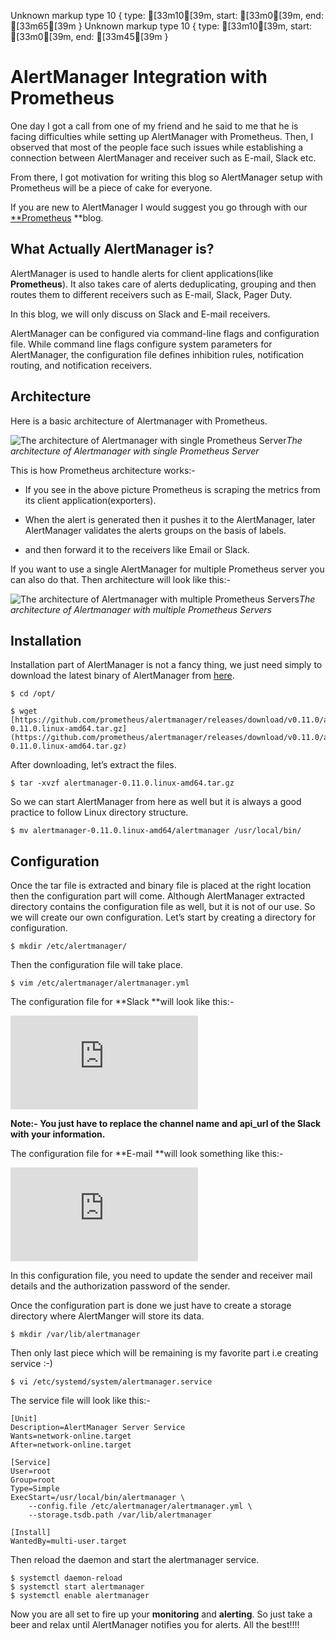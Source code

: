 Unknown markup type 10 { type: [33m10[39m, start: [33m0[39m, end: [33m65[39m }
Unknown markup type 10 { type: [33m10[39m, start: [33m0[39m, end: [33m45[39m }

# AlertManager Integration with Prometheus

One day I got a call from one of my friend and he said to me that he is facing difficulties while setting up AlertManager with Prometheus. Then, I observed that most of the people face such issues while establishing a connection between AlertManager and receiver such as E-mail, Slack etc.

From there, I got motivation for writing this blog so AlertManager setup with Prometheus will be a piece of cake for everyone.

If you are new to AlertManager I would suggest you go through with our [**Prometheus](https://medium.com/@abhishekbhardwaj510/prometheus-overview-and-setup-dc0ee20791fb) **blog.

## What Actually AlertManager is?

AlertManager is used to handle alerts for client applications(like **Prometheus**). It also takes care of alerts deduplicating, grouping and then routes them to different receivers such as E-mail, Slack, Pager Duty.

In this blog, we will only discuss on Slack and E-mail receivers.

AlertManager can be configured via command-line flags and configuration file. While command line flags configure system parameters for AlertManager, the configuration file defines inhibition rules, notification routing, and notification receivers.

## Architecture

Here is a basic architecture of Alertmanager with Prometheus.

![The architecture of Alertmanager with single Prometheus Server](https://cdn-images-1.medium.com/max/2800/0*Zp5xEhpasFynSMP1)*The architecture of Alertmanager with single Prometheus Server*

This is how Prometheus architecture works:-

* If you see in the above picture Prometheus is scraping the metrics from its client application(exporters).

* When the alert is generated then it pushes it to the AlertManager, later AlertManager validates the alerts groups on the basis of labels.

* and then forward it to the receivers like Email or Slack.

If you want to use a single AlertManager for multiple Prometheus server you can also do that. Then architecture will look like this:-

![The architecture of Alertmanager with multiple Prometheus Servers](https://cdn-images-1.medium.com/max/2000/0*vsKAKG-v4tbk1H6O)*The architecture of Alertmanager with multiple Prometheus Servers*

## **Installation**

Installation part of AlertManager is not a fancy thing, we just need simply to download the latest binary of AlertManager from [here](https://github.com/prometheus/alertmanager/releases).

    $ cd /opt/

    $ wget [https://github.com/prometheus/alertmanager/releases/download/v0.11.0/alertmanager-0.11.0.linux-amd64.tar.gz](https://github.com/prometheus/alertmanager/releases/download/v0.11.0/alertmanager-0.11.0.linux-amd64.tar.gz)

After downloading, let’s extract the files.

    $ tar -xvzf alertmanager-0.11.0.linux-amd64.tar.gz 

So we can start AlertManager from here as well but it is always a good practice to follow Linux directory structure.

    $ mv alertmanager-0.11.0.linux-amd64/alertmanager /usr/local/bin/

## **Configuration**

Once the tar file is extracted and binary file is placed at the right location then the configuration part will come. Although AlertManager extracted directory contains the configuration file as well, but it is not of our use. So we will create our own configuration. Let’s start by creating a directory for configuration.

    $ mkdir /etc/alertmanager/

Then the configuration file will take place.

    $ vim /etc/alertmanager/alertmanager.yml

The configuration file for **Slack **will look like this:-

<iframe src="https://medium.com/media/82e17bebb7797661dd65ea9b4a4f13e5" frameborder=0></iframe>

**Note:- You just have to replace the channel name and api_url of the Slack with your information.**

The configuration file for **E-mail **will look something like this:-

<iframe src="https://medium.com/media/97aee748db841d7f70f880ebbd48bb8e" frameborder=0></iframe>

In this configuration file, you need to update the sender and receiver mail details and the authorization password of the sender.

Once the configuration part is done we just have to create a storage directory where AlertManger will store its data.

    $ mkdir /var/lib/alertmanager

Then only last piece which will be remaining is my favorite part i.e creating service :-)

    $ vi /etc/systemd/system/alertmanager.service

The service file will look like this:-

    [Unit]
    Description=AlertManager Server Service
    Wants=network-online.target
    After=network-online.target
    
    [Service]
    User=root
    Group=root
    Type=Simple
    ExecStart=/usr/local/bin/alertmanager \
        --config.file /etc/alertmanager/alertmanager.yml \
        --storage.tsdb.path /var/lib/alertmanager
    
    [Install]
    WantedBy=multi-user.target

Then reload the daemon and start the alertmanager service.

    $ systemctl daemon-reload
    $ systemctl start alertmanager
    $ systemctl enable alertmanager

Now you are all set to fire up your **monitoring** and **alerting**. So just take a beer and relax until AlertManager notifies you for alerts. All the best!!!!
